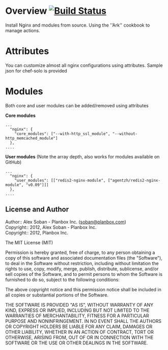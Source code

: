 Overview [![Build Status](https://travis-ci.org/SobanVuex/chef-nginx.png)](https://travis-ci.org/SobanVuex/chef-nginx)
========

Install Nginx and modules from source. Using the ''Ark'' cookbook to
manage actions.

Attributes
==========

You can customize almost all nginx configurations using attributes.
Sample json for chef-solo is provided

Modules
=======

Both core and user modules can be added/removed using attributes

**Core modules**

    ...
      "nginx": {
        "core_modules": ["--with-http_ssl_module", "--without-http_memcached_module"]
      },
    ....

**User modules** (Note the array depth, also works for modules available on GitHub)

    ...
      "nginx": {
        "user_modules": [["redis2-nginx-module", ["agentzh/redis2-nginx-module", "v0.09"]]]
      },
    ....

## License and Author

Author::      Alex Soban - Planbox Inc. (<soban@planbox.com>)  
Copyright:: 2012, Alex Soban - Planbox Inc.  
Copyright:: 2012, Planbox Inc.

The MIT License (MIT)

Permission is hereby granted, free of charge, to any person obtaining a copy of this software
and associated documentation files (the "Software"), to deal in the Software without restriction,
including without limitation the rights to use, copy, modify, merge, publish, distribute, sublicense,
and/or sell copies of the Software, and to permit persons to whom the Software is furnished to do so,
subject to the following conditions:

The above copyright notice and this permission notice shall be included in all copies or
substantial portions of the Software.

THE SOFTWARE IS PROVIDED "AS IS", WITHOUT WARRANTY OF ANY KIND, EXPRESS OR IMPLIED,
INCLUDING BUT NOT LIMITED TO THE WARRANTIES OF MERCHANTABILITY, FITNESS FOR A PARTICULAR
PURPOSE AND NONINFRINGEMENT. IN NO EVENT SHALL THE AUTHORS OR COPYRIGHT HOLDERS
BE LIABLE FOR ANY CLAIM, DAMAGES OR OTHER LIABILITY, WHETHER IN AN ACTION OF CONTRACT,
TORT OR OTHERWISE, ARISING FROM, OUT OF OR IN CONNECTION WITH THE SOFTWARE OR THE USE
OR OTHER DEALINGS IN THE SOFTWARE.
